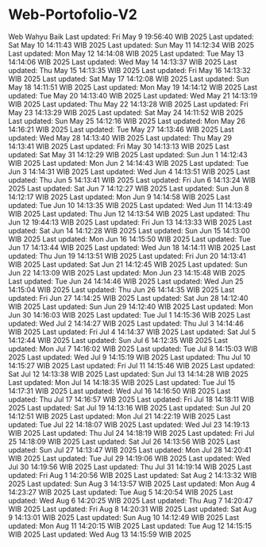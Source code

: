 # Web-Portofolio-V2
Web Wahyu Baik
Last updated: Fri May  9 19:56:40 WIB 2025
Last updated: Sat May 10 14:11:43 WIB 2025
Last updated: Sun May 11 14:12:34 WIB 2025
Last updated: Mon May 12 14:14:08 WIB 2025
Last updated: Tue May 13 14:14:06 WIB 2025
Last updated: Wed May 14 14:13:37 WIB 2025
Last updated: Thu May 15 14:13:35 WIB 2025
Last updated: Fri May 16 14:13:32 WIB 2025
Last updated: Sat May 17 14:12:08 WIB 2025
Last updated: Sun May 18 14:11:51 WIB 2025
Last updated: Mon May 19 14:14:12 WIB 2025
Last updated: Tue May 20 14:13:40 WIB 2025
Last updated: Wed May 21 14:13:19 WIB 2025
Last updated: Thu May 22 14:13:28 WIB 2025
Last updated: Fri May 23 14:13:29 WIB 2025
Last updated: Sat May 24 14:11:52 WIB 2025
Last updated: Sun May 25 14:12:16 WIB 2025
Last updated: Mon May 26 14:16:21 WIB 2025
Last updated: Tue May 27 14:13:46 WIB 2025
Last updated: Wed May 28 14:13:40 WIB 2025
Last updated: Thu May 29 14:13:41 WIB 2025
Last updated: Fri May 30 14:13:13 WIB 2025
Last updated: Sat May 31 14:12:29 WIB 2025
Last updated: Sun Jun  1 14:12:43 WIB 2025
Last updated: Mon Jun  2 14:14:43 WIB 2025
Last updated: Tue Jun  3 14:14:31 WIB 2025
Last updated: Wed Jun  4 14:13:51 WIB 2025
Last updated: Thu Jun  5 14:13:41 WIB 2025
Last updated: Fri Jun  6 14:13:24 WIB 2025
Last updated: Sat Jun  7 14:12:27 WIB 2025
Last updated: Sun Jun  8 14:12:17 WIB 2025
Last updated: Mon Jun  9 14:14:58 WIB 2025
Last updated: Tue Jun 10 14:13:35 WIB 2025
Last updated: Wed Jun 11 14:13:49 WIB 2025
Last updated: Thu Jun 12 14:13:54 WIB 2025
Last updated: Thu Jun 12 19:44:13 WIB 2025
Last updated: Fri Jun 13 14:13:33 WIB 2025
Last updated: Sat Jun 14 14:12:28 WIB 2025
Last updated: Sun Jun 15 14:13:00 WIB 2025
Last updated: Mon Jun 16 14:15:50 WIB 2025
Last updated: Tue Jun 17 14:13:44 WIB 2025
Last updated: Wed Jun 18 14:14:11 WIB 2025
Last updated: Thu Jun 19 14:13:51 WIB 2025
Last updated: Fri Jun 20 14:13:41 WIB 2025
Last updated: Sat Jun 21 14:12:45 WIB 2025
Last updated: Sun Jun 22 14:13:09 WIB 2025
Last updated: Mon Jun 23 14:15:48 WIB 2025
Last updated: Tue Jun 24 14:14:46 WIB 2025
Last updated: Wed Jun 25 14:15:04 WIB 2025
Last updated: Thu Jun 26 14:14:35 WIB 2025
Last updated: Fri Jun 27 14:14:25 WIB 2025
Last updated: Sat Jun 28 14:12:40 WIB 2025
Last updated: Sun Jun 29 14:12:40 WIB 2025
Last updated: Mon Jun 30 14:16:03 WIB 2025
Last updated: Tue Jul  1 14:15:36 WIB 2025
Last updated: Wed Jul  2 14:14:27 WIB 2025
Last updated: Thu Jul  3 14:14:46 WIB 2025
Last updated: Fri Jul  4 14:14:37 WIB 2025
Last updated: Sat Jul  5 14:12:44 WIB 2025
Last updated: Sun Jul  6 14:12:35 WIB 2025
Last updated: Mon Jul  7 14:16:02 WIB 2025
Last updated: Tue Jul  8 14:15:03 WIB 2025
Last updated: Wed Jul  9 14:15:19 WIB 2025
Last updated: Thu Jul 10 14:15:27 WIB 2025
Last updated: Fri Jul 11 14:15:46 WIB 2025
Last updated: Sat Jul 12 14:13:38 WIB 2025
Last updated: Sun Jul 13 14:14:28 WIB 2025
Last updated: Mon Jul 14 14:18:35 WIB 2025
Last updated: Tue Jul 15 14:17:31 WIB 2025
Last updated: Wed Jul 16 14:16:50 WIB 2025
Last updated: Thu Jul 17 14:16:57 WIB 2025
Last updated: Fri Jul 18 14:18:11 WIB 2025
Last updated: Sat Jul 19 14:13:16 WIB 2025
Last updated: Sun Jul 20 14:12:51 WIB 2025
Last updated: Mon Jul 21 14:22:19 WIB 2025
Last updated: Tue Jul 22 14:18:07 WIB 2025
Last updated: Wed Jul 23 14:19:13 WIB 2025
Last updated: Thu Jul 24 14:18:19 WIB 2025
Last updated: Fri Jul 25 14:18:09 WIB 2025
Last updated: Sat Jul 26 14:13:56 WIB 2025
Last updated: Sun Jul 27 14:13:47 WIB 2025
Last updated: Mon Jul 28 14:20:41 WIB 2025
Last updated: Tue Jul 29 14:19:06 WIB 2025
Last updated: Wed Jul 30 14:19:56 WIB 2025
Last updated: Thu Jul 31 14:19:14 WIB 2025
Last updated: Fri Aug  1 14:20:56 WIB 2025
Last updated: Sat Aug  2 14:13:32 WIB 2025
Last updated: Sun Aug  3 14:13:57 WIB 2025
Last updated: Mon Aug  4 14:23:27 WIB 2025
Last updated: Tue Aug  5 14:20:54 WIB 2025
Last updated: Wed Aug  6 14:20:25 WIB 2025
Last updated: Thu Aug  7 14:20:47 WIB 2025
Last updated: Fri Aug  8 14:20:31 WIB 2025
Last updated: Sat Aug  9 14:13:01 WIB 2025
Last updated: Sun Aug 10 14:12:49 WIB 2025
Last updated: Mon Aug 11 14:20:15 WIB 2025
Last updated: Tue Aug 12 14:15:15 WIB 2025
Last updated: Wed Aug 13 14:15:59 WIB 2025
